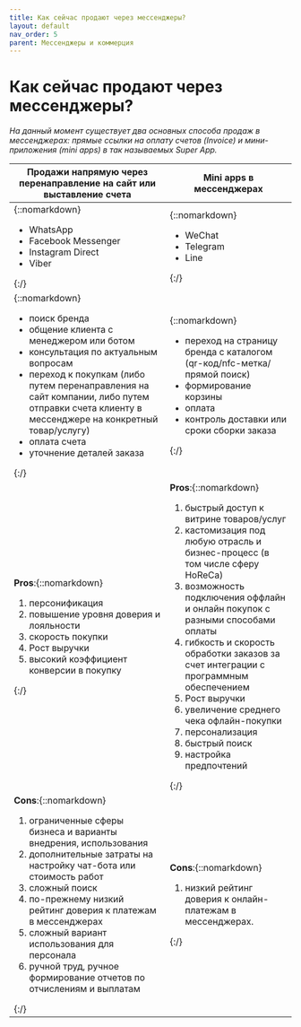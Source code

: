 ```yaml
---
title: Как сейчас продают через мессенджеры?
layout: default
nav_order: 5
parent: Мессенджеры и коммерция
---
```


# Как сейчас продают через мессенджеры?

_На данный момент существует два основных способа продаж в мессенджерах: прямые ссылки на оплату счетов (Invoice) и мини-приложения (mini apps) в так называемых Super App._

| Продажи напрямую через перенаправление на сайт или выставление счета     | Mini apps в мессенджерах |
| ----------- | ----------- |
| {::nomarkdown} <ul><li>WhatsApp</li><li>Facebook Messenger</li><li>Instagram Direct</li><li>Viber</li></ul> {:/} | {::nomarkdown} <ul><li>WeChat</li><li>Telegram</li><li>Line</li></ul> {:/} |
| {::nomarkdown} <ul><li>поиск бренда</li><li>общение клиента с менеджером или ботом</li><li>консультация по актуальным вопросам</li><li>переход к покупкам (либо путем перенаправления на сайт компании, либо путем отправки счета клиенту в мессенджере на конкретный товар/услугу)</li><li>оплата счета</li><li>уточнение деталей заказа</li></ul> {:/} | {::nomarkdown} <ul><li>переход на страницу бренда с каталогом (qr-код/nfc-метка/прямой поиск)</li><li>формирование корзины</li><li>оплата</li><li>контроль доставки или сроки сборки заказа</li></ul> {:/} |
| **Pros**:{::nomarkdown} <ol><li>персонификация</li><li>повышение уровня доверия и лояльности</li><li>скорость покупки</li><li>Рост выручки</li><li>высокий коэффициент конверсии в покупку</li></ol> {:/} | **Pros**:{::nomarkdown} <ol><li>быстрый доступ к витрине товаров/услуг</li><li>кастомизация под любую отрасль и бизнес-процесс (в том числе сферу HoReCa)</li><li>возможность подключения оффлайн и онлайн покупок с разными способами оплаты</li><li>гибкость и скорость обработки заказов за счет интеграции с программным обеспечением</li><li>Рост выручки</li><li>увеличение среднего чека офлайн-покупки</li><li>персонализация</li><li>быстрый поиск</li><li>настройка предпочтений</li></ol> {:/} |
| **Cons**:{::nomarkdown} <ol><li>ограниченные сферы бизнеса и варианты внедрения, использования</li><li>дополнительные затраты на настройку чат-бота или стоимость работ</li><li>сложный поиск</li><li>по-прежнему низкий рейтинг доверия к платежам в мессенджерах</li><li>сложный вариант использования для персонала</li><li>ручной труд, ручное формирование отчетов по отчислениям и выплатам</li></ol> {:/} | **Cons**:{::nomarkdown} <ol><li>низкий рейтинг доверия к онлайн-платежам в мессенджерах.</li></ol> {:/} |